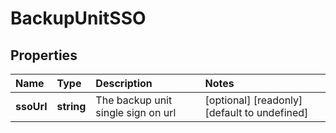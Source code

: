 # BackupUnitSSO

## Properties

| Name | Type | Description | Notes |
| :--- | :--- | :--- | :--- |
| **ssoUrl** | **string** | The backup unit single sign on url | \[optional\] \[readonly\] \[default to undefined\] |

